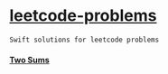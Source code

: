 # [leetcode-problems](https://leetcode.com/problemset/all)
```
Swift solutions for leetcode problems
```
#### [Two Sums](https://github.com/n4vneetSin9h/leetcode-problems/blob/main/Two_Sums.swift)

